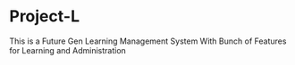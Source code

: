 # Project-L
This is a Future Gen Learning Management System With Bunch of Features for Learning and Administration

